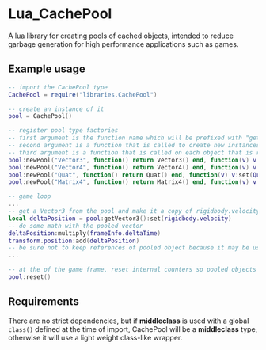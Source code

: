 # Lua_CachePool
A lua library for creating pools of cached objects, intended to reduce garbage generation for high performance applications such as games.

## Example usage
```lua
-- import the CachePool type
CachePool = require("libraries.CachePool")

-- create an instance of it
pool = CachePool()

-- register pool type factories
-- first argument is the function name which will be prefixed with "get" (eg. pool:getVector3())
-- second argument is a function that is called to create new instances of the object to fill the pool when needed
-- third argument is a function that is called on each object that is returned from the pool:get***(), in this case initializing them to default values
pool:newPool("Vector3", function() return Vector3() end, function(v) v:set(Vector3.default) end)
pool:newPool("Vector4", function() return Vector4() end, function(v) v:set(Vector4.default) end)
pool:newPool("Quat", function() return Quat() end, function(v) v:set(Quat.default) end)
pool:newPool("Matrix4", function() return Matrix4() end, function(v) v:set(Matrix4.default) end)

-- game loop
...
-- get a Vector3 from the pool and make it a copy of rigidbody.velocity
local deltaPosition = pool:getVector3():set(rigidbody.velocity)
-- do some math with the pooled vector
deltaPosition:multiply(frameInfo.deltaTime)
transform.position:add(deltaPosition)
-- be sure not to keep references of pooled object because it may be used by some other user next frame
...

-- at the of the game frame, reset internal counters so pooled objects can be reused next frame
pool:reset()
```

## Requirements
There are no strict dependencies, but if **middleclass** is used with a global `class()` defined at the time of import, CachePool will be a **middleclass** type, otherwise it will use a light weight class-like wrapper.
